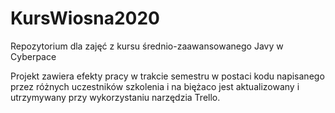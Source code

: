 # KursWiosna2020
Repozytorium dla zajęć z kursu średnio-zaawansowanego Javy w Cyberpace

Projekt zawiera efekty pracy w trakcie semestru w postaci kodu napisanego 
przez różnych uczestników szkolenia i na biężaco jest aktualizowany i utrzymywany
przy wykorzystaniu narzędzia Trello.
